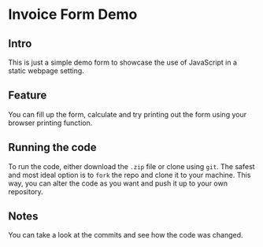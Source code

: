 # Invoice Form Demo
## Intro
This is just a simple demo form to showcase the use of JavaScript in a static webpage setting. 

## Feature
You can fill up the form, calculate and try printing out the form using your browser printing function.

## Running the code
To run the code, either download the `.zip` file or clone using `git`. The safest and most ideal option is to `fork` the repo and clone it to your machine. This way, you can alter the code as you want and push it up to your own repository.

## Notes
You can take a look at the commits and see how the code was changed.